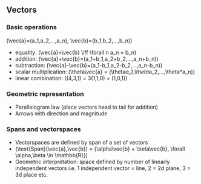 ## Vectors

### Basic operations

\(\vec{a}=(a_1,a_2,...,a_n), \vec{b}=(b_1,b_2,...,b_n)\)

- equality: \(\vec{a}=\vec{b} \iff \forall n  a_n = b_n\) 
- addition: \(\vec{a}+\vec{b}=(a_1+b_1,a_2+b_2,...,a_n+b_n)\)
- subtraction: \(\vec{a}-\vec{b}=(a_1-b_1,a_2-b_2,...,a_n-b_n)\)
- scalar multiplication: \(\theta\vec{a} = (\theta*a_1,\theta*a_2,...,\theta*a_n)\)
- linear combination: \((4,3,1) = 3(1,1,0) + (1,0,1)\)

### Geometric representation

- Parallelogram law (place vectors head to tail for addition)
- Arrows with direction and magnitude


### Spans and vectorspaces

- Vectorspaces are defined by span of a set of vectors 
- \(\text{Span}(\vec{a},\vec{b}) = \{\alpha\vec{b} + \beta\vec{b}, \forall \alpha,\beta \in \mathbb{R}\}\)
- Geometric interpretation: space defined by number of linearly independent vectors i.e. 1 independent vector = line, 2 = 2d plane, 3 = 3d place etc.




  
  
  
  
  
  
  